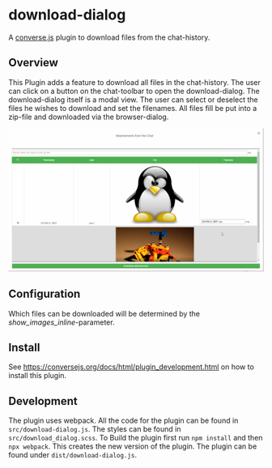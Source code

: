 # download-dialog

A [converse.js](https://conversejs.org) plugin to download files from the chat-history.

## Overview
This Plugin adds a feature to download all files in the chat-history. The user can click on a button on the chat-toolbar to open the download-dialog. The download-dialog itself is a modal view. The user can select or deselect the files he wishes to download and set the filenames. All files fill be put into a zip-file and downloaded via the browser-dialog.

<img src="download_dialog.png" />

## Configuration
Which files can be downloaded will be determined by the _show_images_inline_-parameter.

## Install
See https://conversejs.org/docs/html/plugin_development.html on how to install this plugin.

## Development
The plugin uses webpack. All the code for the plugin can be found in `src/download-dialog.js`. The styles can be found in `src/download_dialog.scss`. To Build the plugin first run `npm install` and then `npx webpack`. This creates the new version of the plugin. The plugin can be found under `dist/download-dialog.js`.
